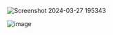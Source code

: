 ![Screenshot 2024-03-27 195343](https://github.com/ratankumarthakur/IWT-Project/assets/144756277/35ddc474-359b-4805-8a9c-1cc3189de3a4)

![image](https://github.com/ratankumarthakur/IWT-Project/assets/144756277/7f536412-7d01-4ebb-ad06-2f2c649ac459)
